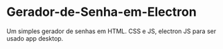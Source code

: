 # Gerador-de-Senha-em-Electron
Um simples gerador de senhas em HTML. CSS e JS, electron JS para ser usado app desktop.
